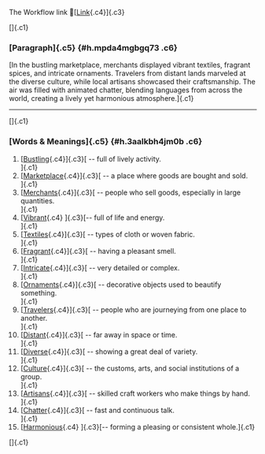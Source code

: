 The Workflow link
👏[[Link](https://www.google.com/url?q=http://www.google.com&sa=D&source=editors&ust=1760693397251192&usg=AOvVaw1JKCW4Q6cSMjZT8UczUZsG){.c4}]{.c3}

[]{.c1}

### [Paragraph]{.c5} {#h.mpda4mgbgq73 .c6}

[In the bustling marketplace, merchants displayed vibrant textiles,
fragrant spices, and intricate ornaments. Travelers from distant lands
marveled at the diverse culture, while local artisans showcased their
craftsmanship. The air was filled with animated chatter, blending
languages from across the world, creating a lively yet harmonious
atmosphere.]{.c1}

------------------------------------------------------------------------

[]{.c1}

### [Words & Meanings]{.c5} {#h.3aalkbh4jm0b .c6}

1.  [[Bustling](https://www.google.com/url?q=http://www.google.com&sa=D&source=editors&ust=1760693397252610&usg=AOvVaw1SMZ-Sr0gqrjXckDakiogK){.c4}]{.c3}[ --
    full of lively activity.\
    ]{.c1}
2.  [[Marketplace](https://www.google.com/url?q=http://www.google.com&sa=D&source=editors&ust=1760693397253000&usg=AOvVaw2V23RtYNGzi1PT0ewQq2E-){.c4}]{.c3}[ --
    a place where goods are bought and sold.\
    ]{.c1}
3.  [[Merchants](https://www.google.com/url?q=http://www.google.com&sa=D&source=editors&ust=1760693397253408&usg=AOvVaw2YEuVjVj8wqbq-bsRwwHYI){.c4}]{.c3}[ --
    people who sell goods, especially in large quantities.\
    ]{.c1}
4.  [[Vibrant](https://www.google.com/url?q=http://www.google.com&sa=D&source=editors&ust=1760693397253815&usg=AOvVaw1_wBr138BOcSVzUy1O_mX3){.c4}
    ]{.c3}[-- full of life and energy.\
    ]{.c1}
5.  [[Textiles](https://www.google.com/url?q=http://www.google.com&sa=D&source=editors&ust=1760693397254079&usg=AOvVaw3EQ0Sb7tcJ-1haKOH4Pm2W){.c4}]{.c3}[ --
    types of cloth or woven fabric.\
    ]{.c1}
6.  [[Fragrant](https://www.google.com/url?q=http://www.google.com&sa=D&source=editors&ust=1760693397254336&usg=AOvVaw3--y1NziAJNtQeUK59H-E5){.c4}]{.c3}[ --
    having a pleasant smell.\
    ]{.c1}
7.  [[Intricate](https://www.google.com/url?q=http://www.google.com&sa=D&source=editors&ust=1760693397254571&usg=AOvVaw2E5lgq7WyBMMoDa0ouWM5c){.c4}]{.c3}[ --
    very detailed or complex.\
    ]{.c1}
8.  [[Ornaments](https://www.google.com/url?q=http://www.google.com&sa=D&source=editors&ust=1760693397254874&usg=AOvVaw2mq1fdxySW_tHxGTUo7ksM){.c4}]{.c3}[ --
    decorative objects used to beautify something.\
    ]{.c1}
9.  [[Travelers](https://www.google.com/url?q=http://www.google.com&sa=D&source=editors&ust=1760693397255245&usg=AOvVaw0FQg6JR7GzlFenqF65ywtn){.c4}]{.c3}[ --
    people who are journeying from one place to another.\
    ]{.c1}
10. [[Distant](https://www.google.com/url?q=http://www.google.com&sa=D&source=editors&ust=1760693397255605&usg=AOvVaw3viZ21q35uyD0S87HRhSio){.c4}]{.c3}[ --
    far away in space or time.\
    ]{.c1}
11. [[Diverse](https://www.google.com/url?q=http://www.google.com&sa=D&source=editors&ust=1760693397255949&usg=AOvVaw1QZJ5arCZFjIyZAcLCQdjS){.c4}]{.c3}[ --
    showing a great deal of variety.\
    ]{.c1}
12. [[Culture](https://www.google.com/url?q=http://www.google.com&sa=D&source=editors&ust=1760693397256255&usg=AOvVaw3SzC4i_m4UvWVHt0CbCX_x){.c4}]{.c3}[ --
    the customs, arts, and social institutions of a group.\
    ]{.c1}
13. [[Artisans](https://www.google.com/url?q=http://www.google.com&sa=D&source=editors&ust=1760693397256568&usg=AOvVaw1J75XR4uZ-kb5Gst-crDdx){.c4}]{.c3}[ --
    skilled craft workers who make things by hand.\
    ]{.c1}
14. [[Chatter](https://www.google.com/url?q=http://www.google.com&sa=D&source=editors&ust=1760693397256908&usg=AOvVaw2Jvrg_S6bx4z41xmXVHx5u){.c4}]{.c3}[ --
    fast and continuous talk.\
    ]{.c1}
15. [[Harmonious](https://www.google.com/url?q=http://www.google.com&sa=D&source=editors&ust=1760693397257248&usg=AOvVaw1Q1VVSVd3DPg0I3QbCLxew){.c4}
    ]{.c3}[-- forming a pleasing or consistent whole.]{.c1}

[]{.c1}
